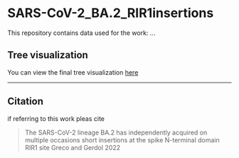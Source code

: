 # SARS-CoV-2_BA.2_RIR1insertions
This repository contains data used for the work: ...
## Tree visualization
You can view the final tree visualization [here]()

---
## Citation
if referring to this work pleas cite
> The SARS-CoV-2 lineage BA.2 has independently acquired on multiple occasions short insertions at the spike N-terminal domain RIR1 site
> Greco and Gerdol 2022
